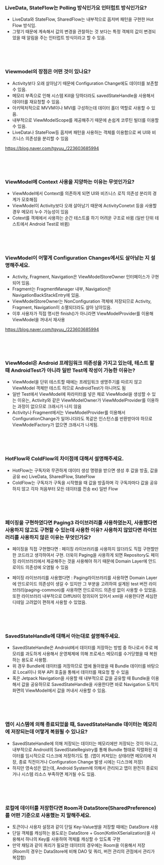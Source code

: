 ### LiveData, StateFlow는 Polling 방식인가요 인터럽트 방식인가요?

- LiveData와 StateFlow, SharedFlow는 내부적으로 옵저버 패턴을 구현한 Hot Flow 방식임.
- 그렇기 때문에 계속해서 값의 변경을 관찰하는 것 보다는 특정 객체의 값이 변경되었을 때 알림을 주는 인터럽트 방식이라고 할 수 있음.

<br><br><br>

### Viewmodel의 장점은 어떤 것이 있나요?

- Activity보다 오래 살아남기 때문에 Configuration Change에도 데이터를 보존할 수 있음.
- 메모리 부족으로 인해 시스템 Kill을 당하더라도 savedStateHandle을 사용해서 데이터를 재요청할 수 있음.
- 아키텍처적으로 MVVM이나 MVI를 구성하는데 데이터 홀더 역할로 사용할 수 있음.
- 내부적으로 ViewModelScope를 제공해주기 때문에 손쉽게 코루틴 빌더를 이용할 수 있음.
- LiveData나 StateFlow등 옵저버 패턴을 사용하는 객체를 이용함으로 써 UI와 비즈니스 의존성을 분리할 수 있음

https://blog.naver.com/tgyuu_/223603685994

<br><br><br>

### ViewModel에 Context 사용을 지양하는 이유는 무엇인가요?

- ViewModel에서 Context를 의존하게 되면 UI와 비즈니스 로직 의존성 분리의 경계가 모호해짐
- ViewModel이 Activity보다 오래 살아남기 때문에 ActivityConetxt 등을 사용할 경우 메모리 누수 가능성이 있음
- Cotext를 객체에서 사용하는 순간 테스트를 하기 어려운 구조로 바뀜 (일반 단위 테스트에서 Android Test로 바뀜)

<br><br><br>

### ViewModel이 어떻게 Configuration Changes에서도 살아남는 지 설명해주세요.

- Activity, Fragment, Navigation은 ViewModelStoreOwner 인터페이스가 구현되어 있음.
- Fragment는 FragmentManager 내부, Navigation은 NavigationBackStackEntry에 있음.
- ViewModelStoreOwner는 NonConfiguration 객체에 저장되므로 Activity, Fragment, Navigation이 소멸되더라도 살아 남아있음.
- 이후 사용자가 직접 명시한 finish()가 아니라면 ViewModelProvider를 이용해 ViewModel을 꺼내서 재사용

https://blog.naver.com/tgyuu_/223603685994

<br><br><br>

### ViewModel은 Android 프레임워크 의존성을 가지고 있는데, 테스트 할 때 AndroidTest가 아니라 일반 Test에 작성이 가능한 이유는?

- ViewModel을 단위 테스트할 때에는 프레임워크 생명주기를 따르지 않고 ViewModel 객체만 테스트 하므로 AndroidTest가 아니어도 됨
- 일반 Test에서 ViewModel에 파라미터를 넣은 채로 ViewModel을 생성할 수 있는 이유는, Activity와 같은 ViewModelOwner가 ViewModelProvider를 이용하는 과정이 없으므로 크래시가 나지 않음
- Activity나 Fragment에서는 ViewModelProvider를 이용해서 ConfigurationChange가 일어나더라도 똑같은 인스턴스를 반환받아야 하므로 ViewModelFactory가 없으면 크래시가 나게됨.

<br><br><br>

### HotFlow와 ColdFlow의 차이점에 대해서 설명해주세요.

- HotFlow는 구독자와 무관하게 데이터 생성 명령을 받으면 생성 후 값을 방출, 값을 공유 ex) LiveData, SharedFlow, StateFlow
- ColdFlow는 구독자가 구독을 시작했을 때 값을 방출하며 각 구독자마다 값을 공유하지 않고 각자 처음부터 모든 데이터를 전송 ex) 일반 Flow

<br><br><br>

### 페이징을 구현하였다면 Paging3 라이브러리를 사용하였는지, 사용했다면 사용하지 않고도 구현할 수 있는데 사용한 이유? 사용하지 않았다면 라이브러리를 사용하지 않은 이유는 무엇인가요?

- 페이징을 직접 구현했다면 : 페이징 라이브러리를 사용하지 않더라도 직접 구현할만한 코드라고 생각하여서 구현. 더욱이 Paging을 사용하게 되면 Repository도 페이징 라이브러리에서 제공해주는 것을 사용해야 하기 때문에 Domain Layer에 안드로이드 의존성에 오염될 수 있음

- 페이징 라이브러리를 사용했다면 : Paging라이브러리를 사용하면 Domain Layer에 안드로이드 의존성이 생길 수 있지만 그 부분을 고려하여 설계된 test 버전 라이브러리(paging-common)를 사용하면 안드로이드 의존성 없이 사용할 수 있었음. 또한 라이브러리 내부적으로 DiffUtil이 정의되어 있어서 xml을 사용한다면 세심한 디테일 고려없이 편하게 사용할 수 있었음.

<br><br><br>

### SavedStateHandle에 대해서 아는대로 설명해주세요.

- SavedStateHandle은 Android에서 데이터를 저장하는 방법 중 하나로서 주로 메모리를 과도하게 사용해서 운영체제에 의해 프로세스 메모리를 수거당했을 때 복원하는 용도로 사용함.
- 위 경우 Bundle에 데이터를 저장하므로 앱에 돌아왔을 때 Bundle 데이터를 바탕으로 Local이나 외부 API 호출을 통해서 데이터를 재요청 할 수 있음
- 혹은 Jetpack Navigation을 사용할 때 내부적으로 값을 공유할 때 Bundle을 이용해서 값을 공유하므로 SavedStateHandle을 사용한다면 바로 Navigation 도착지 화면의 ViewModel에서 값을 꺼내서 사용할 수 있음.

<br><br><br>

### 앱이 시스템에 의해 종료되었을 때, SavedStateHandle 데이터는 메모리에 저장되는데 어떻게 복원될 수 있나요?

- SavedStateHandle에 의해 저장되는 데이터는 메모리에만 저장되는 것이 아니고, 내부적으로 Android의 SavedStateRegistry를 통해 Bundle 형태로 직렬화된 데이터를 임시적으로 디스크에 저장하기도 함. (앱이 켜져있는 상태라면 메모리에 저장, 종료 직전이거나 Configuration Change 발생 시에는 디스크에 저장)
- 하지만 영속성은 없는데, Android System에 의해서 관리되고 앱이 완전히 종료되거나 시스템 리소스 부족하면 제거될 수도 있음.

<br><br><br>

### 로컬에 데이터를 저장한다면 Room과 DataStore(SharedPreference)를 어떤 기준으로 사용했는 지 말해주세요.

- 토큰이나 사용자 설정과 같이 단일 Key-Value쌍을 저장할 때에는 DataStore 사용
- 단일 객체를 캐싱하는 용도로는 DataStore + Gson(KotlinXSerialization)을 사용해서 하나의 Key를 사용하여 객체를 캐싱할 수 있도록 구현
- 만약 채팅과 같이 쿼리가 필요한 데이터의 경우에는 Room을 이용해서 저장 (Room의 경우는 DataStore에 비해 DAO 및 쿼리, 버전 관리의 관점에서 관리가 복잡함)
